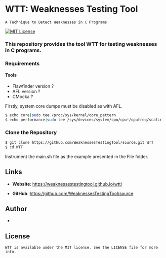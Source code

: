 # WTT: Weaknesses Testing Tool
	A Technique to Detect Weaknesses in C Programs
[![MIT License](https://img.shields.io/github/license/xiaocong/uiautomator.svg)](http://opensource.org/licenses/MIT)

### This repository provides the tool WTT for testing weaknesses in C programs.

### Requirements

#### Tools
- Flawfinder version ?
- AFL version ?
- CMocka ?

Firstly, system core dumps must be disabled as with AFL.

```sh
$ echo core|sudo tee /proc/sys/kernel/core_pattern
$ echo performance|sudo tee /sys/devices/system/cpu/cpu*/cpufreq/scaling_governor
```

### Clone the Repository

```sh
$ git clone https://github.com/WeaknessesTestingTool/source.git WTT
$ cd WTT
```
Instrument the main.sh file as the example presented in the File folder.

## Links

- **Website**: https://weaknessestestingtool.github.io/wtt/

- **GitHub**: https://github.com/WeaknessesTestingTool/source

## Author
 -

## License
	WTT is available under the MIT license. See the LICENSE file for more info.
